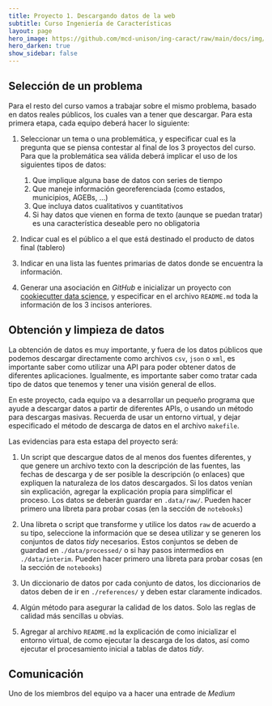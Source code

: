 ```yaml
---
title: Proyecto 1. Descargando datos de la web
subtitle: Curso Ingeniería de Características
layout: page
hero_image: https://github.com/mcd-unison/ing-caract/raw/main/docs/img/API-banner.jpg
hero_darken: true
show_sidebar: false
---
```


## Selección de un problema

Para el resto del curso vamos a trabajar sobre el mismo problema, basado en datos reales públicos, los cuales van a tener que descargar. Para esta primera etapa, cada equipo deberá hacer lo siguiente:

1. Seleccionar un tema o una problemática, y especificar cual es la pregunta que se piensa contestar al final de los 3 proyectos del curso. Para que la problemática sea válida deberá implicar el uso de los siguientes tipos de datos:
   1. Que implique alguna base de datos con series de tiempo
   2. Que maneje información georeferenciada (como estados, municipios, AGEBs, ...)
   3. Que incluya datos cualitativos y cuantitativos
   4. Si hay datos que vienen en forma de texto (aunque se puedan tratar) es una característica deseable pero no obligatoria

2. Indicar cual es el público a el que está destinado el producto de datos final (tablero)

3. Indicar en una lista las fuentes primarias de datos donde se encuentra la información.

4. Generar una asociación en *GitHub* e inicializar un proyecto con [cookiecutter data science](https://cookiecutter-data-science.drivendata.org), y especificar en el archivo `README.md` toda la información de los 3 incisos anteriores.

## Obtención y limpieza de datos

La obtención de datos es muy importante, y fuera de los datos públicos que podemos descargar directamente como archivos `csv`, `json` o `xml`, es importante saber como utilizar una API para poder obtener datos de diferentes aplicaciones. Igualmente, es importante saber como tratar cada tipo de datos que tenemos y tener una visión general de ellos.

En este proyecto, cada equipo va a desarrollar un pequeño programa que ayude a descargar datos a partir de diferentes APIs, o usando un método para descargas masivas. Recuerda de usar un entorno virtual, y dejar especificado el método de descarga de datos en el archivo `makefile`. 

Las evidencias para esta estapa del proyecto será:

1. Un script que descargue datos de al menos dos fuentes diferentes, y que genere un archivo texto con la descripción de las fuentes, las fechas de descarga y de ser posible la descripción (o enlaces) que expliquen la naturaleza de los datos descargados. Si los datos venían sin explicación, agregar la explicación propia para simplificar el proceso. Los datos se deberán guardar en `.data/raw/`. Pueden hacer primero una libreta para probar cosas (en la sección de `notebooks`)

2. Una libreta o script que transforme y utilice los datos `raw` de acuerdo a su tipo, seleccione la información que se desea utilizar y se generen los conjuntos de datos *tidy* necesarios. Estos conjuntos se deben de guardad en `./data/processed/` o si hay pasos intermedios en `./data/interim`. Pueden hacer primero una libreta para probar cosas (en la sección de `notebooks`) 

3. Un diccionario de datos por cada conjunto de datos, los diccionarios de datos deben de ir en `./references/` y deben estar claramente indicados.

4. Algún método para asegurar la calidad de los datos. Solo las reglas de calidad más sencillas u obvias.

5. Agregar al archivo `README.md` la explicación de como inicializar el entorno virtual, de como ejecutar la descarga de los datos, así como ejecutar el procesamiento inicial a tablas de datos *tidy*.

## Comunicación

Uno de los miembros del equipo va a hacer una entrade de *Medium*

